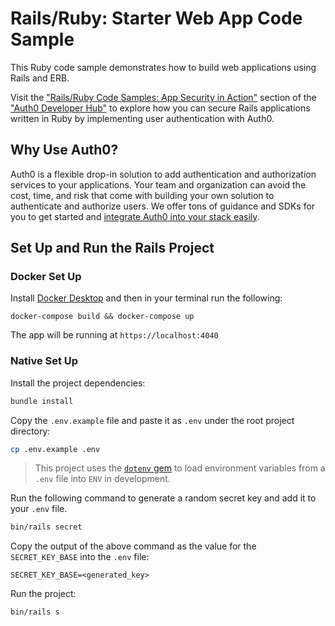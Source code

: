 # Rails/Ruby: Starter Web App Code Sample

This Ruby code sample demonstrates how to build web applications using Rails and ERB.

Visit the ["Rails/Ruby Code Samples: App Security in Action"](https://auth0.com/developers/hub/code-samples/web-app/rails) section of the ["Auth0 Developer Hub"](https://auth0.com/developers/hub) to explore how you can secure Rails applications written in Ruby by implementing user authentication with Auth0.

## Why Use Auth0?

Auth0 is a flexible drop-in solution to add authentication and authorization services to your applications. Your team and organization can avoid the cost, time, and risk that come with building your own solution to authenticate and authorize users. We offer tons of guidance and SDKs for you to get started and [integrate Auth0 into your stack easily](https://auth0.com/developers/hub/code-samples/full-stack).

## Set Up and Run the Rails Project

### Docker Set Up 

Install [Docker Desktop](https://www.docker.com/products/docker-desktop/) and then in your terminal run the following: 

```config/shell
docker-compose build && docker-compose up
```

The app will be running at `https://localhost:4040`

### Native Set Up 

Install the project dependencies:

```bash
bundle install
```

Copy the `.env.example` file and paste it as `.env` under the root project directory:

```bash
cp .env.example .env
```

> This project uses the [`dotenv` gem](https://github.com/bkeepers/dotenv) to load environment variables from a `.env` file into `ENV` in development.

Run the following command to generate a random secret key and add it to your `.env` file.

```bash
bin/rails secret
```

Copy the output of the above command as the value for the `SECRET_KEY_BASE` into the `.env` file:

```
SECRET_KEY_BASE=<generated_key>
```

Run the project:

```bash
bin/rails s 
```
